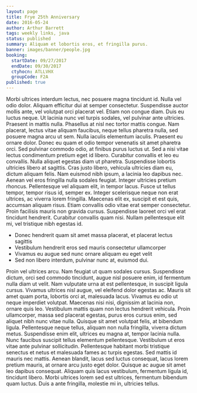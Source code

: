 ```yaml
---
layout: page
title: Frye 25th Anniversary
date: 2016-05-24
author: Arthur Barrett
tags: weekly links, java
status: published
summary: Aliquam et lobortis eros, et fringilla purus.
banner: images/banner/people.jpg
booking:
  startDate: 09/27/2017
  endDate: 09/30/2017
  ctyhocn: ATLLVHX
  groupCode: F2A
published: true
---
```

Morbi ultrices interdum lectus, nec posuere magna tincidunt id. Nulla vel odio dolor. Aliquam efficitur dui at semper consectetur. Suspendisse auctor mollis ante, vel volutpat orci placerat vel. Etiam non congue diam. Duis eu luctus neque. Ut lacinia nunc vel turpis sodales, vel pulvinar ante ultricies. Praesent in mattis nulla. Phasellus at nisl nec tortor mattis congue. Nam placerat, lectus vitae aliquam faucibus, neque tellus pharetra nulla, sed posuere magna arcu ut sem. Nulla iaculis elementum iaculis. Praesent eu ornare dolor. Donec eu quam et odio tempor venenatis sit amet pharetra orci. Sed pulvinar commodo odio, at finibus purus luctus ut. Sed a nisi vitae lectus condimentum pretium eget id libero. Curabitur convallis et leo eu convallis.
Nulla aliquet egestas diam ut pharetra. Suspendisse lobortis ultricies libero at sagittis. Cras justo libero, vehicula ultricies diam eu, dictum aliquam felis. Nam euismod nibh ipsum, a lacinia leo dapibus nec. Aenean vel eros fringilla nulla sodales feugiat. Integer ultricies pretium rhoncus. Pellentesque vel aliquam elit, in tempor lacus. Fusce ut tellus tempor, tempor risus id, semper ex. Integer scelerisque neque non erat ultrices, ac viverra lorem fringilla. Maecenas elit ex, suscipit et est quis, accumsan aliquam risus. Etiam convallis odio vitae erat semper consectetur. Proin facilisis mauris non gravida cursus. Suspendisse laoreet orci vel erat tincidunt hendrerit. Curabitur convallis quam nisi. Nullam pellentesque elit mi, vel tristique nibh egestas id.

* Donec hendrerit quam sit amet massa placerat, et placerat lectus sagittis
* Vestibulum hendrerit eros sed mauris consectetur ullamcorper
* Vivamus eu augue sed nunc ornare aliquam eu eget velit
* Sed non libero interdum, pulvinar nunc at, euismod dui.

Proin vel ultrices arcu. Nam feugiat ut quam sodales cursus. Suspendisse dictum, orci sed commodo tincidunt, augue nisl posuere enim, id fermentum nulla diam ut velit. Nam vulputate urna at est pellentesque, in suscipit ligula cursus. Vivamus ultrices nisl augue, vel eleifend dolor egestas ac. Mauris sit amet quam porta, lobortis orci at, malesuada lacus. Vivamus eu odio ut neque imperdiet volutpat. Maecenas nisi nisi, dignissim at lacinia non, ornare quis leo. Vestibulum mattis quam non lectus hendrerit vehicula. Proin ullamcorper, massa sed placerat egestas, purus eros cursus enim, sed aliquet nibh nunc vitae nulla. Quisque sit amet volutpat felis, at bibendum ligula. Pellentesque neque tellus, aliquam non nulla fringilla, viverra dictum metus. Suspendisse enim elit, ultrices eu magna at, tempor lacinia nulla. Nunc faucibus suscipit tellus elementum pellentesque.
Vestibulum ut eros vitae ante pulvinar sollicitudin. Pellentesque habitant morbi tristique senectus et netus et malesuada fames ac turpis egestas. Sed mattis id mauris nec mattis. Aenean blandit, lacus sed luctus consequat, lacus lorem pretium mauris, at ornare arcu justo eget dolor. Quisque ac augue sit amet leo dapibus consequat. Aliquam quis lacus vestibulum, fermentum ligula id, tincidunt libero. Morbi ultrices lorem sed est ultrices, fermentum bibendum quam luctus. Duis a ante fringilla, molestie mi in, ultricies tellus.
